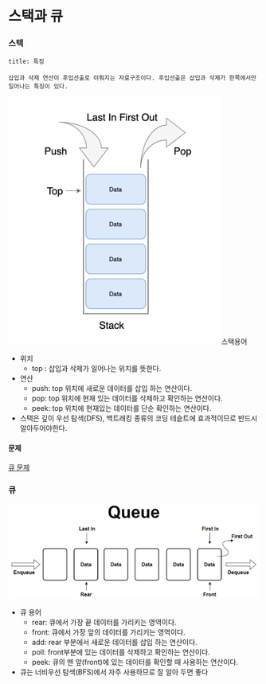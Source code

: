 # 스택과 큐
### 스택
```ad-note
title: 특징

삽입과 삭제 연산이 후입선출로 이뤄지는 자료구조이다. 후입선출은 삽입과 삭제가 한쪽에서만 일어나는 특징이 있다.
```
![stack](./stack.png)스택용어
* 위치
	* top : 삽입과 삭제가 일어나는 위치를 뜻한다.
* 연산
	* push: top 위치에 새로운 데이터를 삽입 하는 연산이다.
	* pop: top 위치에 현재 있는 데이터를 삭제하고 확인하는 연산이다.
	* peek: top 위치에 현재있는 데이터를 단순 확인하는 연산이다.
* 스택은 깊이 우선 탐색(DFS), 백트래킹 종류의 코딩 테슽트에 효과적이므로 반드시 알아두어야한다.

#### 문제
[큐 문제](코드/bj_1874.java)

### 큐
![queue](./queue.png)
* 큐 용어
	* rear: 큐에서 가장 끝 데이터를 가리키는 영역이다.
	* front: 큐에서 가장 앞의 데이터를 가리키는 영역이다.
	* add: rear 부분에서 새로운 데이터를 삽입 하는 연산이다.
	* poll: front부분에 있는 데이터를 삭제하고 확인하는 연산이다.
	* peek: 큐의 맨 앞(front)에 있는 데이터를 확인할 때 사용하는 연산이다.
* 큐는 너비우선 탐색(BFS)에서 자주 사용하므로 잘 알아 두면 좋다